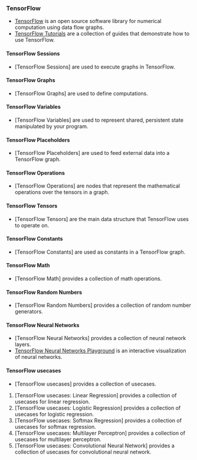 ### TensorFlow
- [TensorFlow](https://www.tensorflow.org/) is an open source software library for numerical computation using data flow graphs.
- [TensorFlow Tutorials](https://www.tensorflow.org/tutorials/) are a collection of guides that demonstrate how to use TensorFlow.

#### TensorFlow Sessions
- [TensorFlow Sessions] are used to execute graphs in TensorFlow.

#### TensorFlow Graphs
- [TensorFlow Graphs] are used to define computations.

#### TensorFlow Variables
- [TensorFlow Variables] are used to represent shared, persistent state manipulated by your program.

#### TensorFlow Placeholders
- [TensorFlow Placeholders] are used to feed external data into a TensorFlow graph.

#### TensorFlow Operations
- [TensorFlow Operations] are nodes that represent the mathematical operations over the tensors in a graph.

#### TensorFlow Tensors
- [TensorFlow Tensors] are the main data structure that TensorFlow uses to operate on.

#### TensorFlow Constants
- [TensorFlow Constants] are used as constants in a TensorFlow graph.

#### TensorFlow Math
- [TensorFlow Math] provides a collection of math operations.

#### TensorFlow Random Numbers
- [TensorFlow Random Numbers] provides a collection of random number generators.

#### TensorFlow Neural Networks
- [TensorFlow Neural Networks] provides a collection of neural network layers.
- [TensorFlow Neural Networks Playground](http://playground.tensorflow.org/) is an interactive visualization of neural networks.

#### TensorFlow usecases
- [TensorFlow usecases] provides a collection of usecases.
1. [TensorFlow usecases: Linear Regression] provides a collection of usecases for linear regression.
2. [TensorFlow usecases: Logistic Regression] provides a collection of usecases for logistic regression.
3. [TensorFlow usecases: Softmax Regression] provides a collection of usecases for softmax regression.
4. [TensorFlow usecases: Multilayer Perceptron] provides a collection of usecases for multilayer perceptron.
5. [TensorFlow usecases: Convolutional Neural Network] provides a collection of usecases for convolutional neural network.